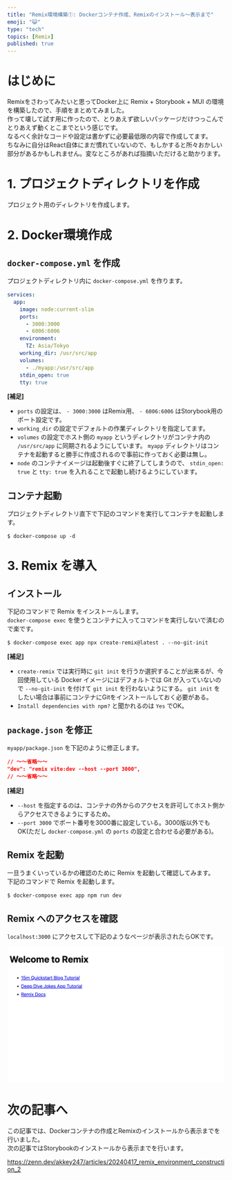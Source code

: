 ```yaml
---
title: "Remix環境構築①: Dockerコンテナ作成、Remixのインストール～表示まで"
emoji: "😺"
type: "tech"
topics: [Remix]
published: true
---
```


# はじめに

Remixをさわってみたいと思ってDocker上に Remix + Storybook + MUI の環境を構築したので、手順をまとめてみました。  
作って壊して試す用に作ったので、とりあえず欲しいパッケージだけつっこんでとりあえず動くとこまでという感じです。  
なるべく余計なコードや設定は書かずに必要最低限の内容で作成してます。  
ちなみに自分はReact自体にまだ慣れていないので、もしかすると所々おかしい部分があるかもしれません。変なところがあれば指摘いただけると助かります。  

# 1. プロジェクトディレクトリを作成

プロジェクト用のディレクトリを作成します。  

# 2. Docker環境作成

## `docker-compose.yml` を作成

プロジェクトディレクトリ内に `docker-compose.yml` を作ります。  

```yaml:docker-compose.yml
services:
  app:
    image: node:current-slim
    ports:
      - 3000:3000
      - 6006:6006
    environment:
      TZ: Asia/Tokyo
    working_dir: /usr/src/app
    volumes:
      - ./myapp:/usr/src/app
    stdin_open: true
    tty: true
```

__[補足]__  
- `ports` の設定は、 `- 3000:3000` はRemix用、 `- 6006:6006` はStorybook用のポート設定です。
- `working_dir` の設定でデフォルトの作業ディレクトリを指定してます。
- `volumes` の設定でホスト側の `myapp` というディレクトリがコンテナ内の `/usr/src/app` に同期されるようにしています。 `myapp` ディレクトリはコンテナを起動すると勝手に作成されるので事前に作っておく必要は無し。
- `node` のコンテナイメージは起動後すぐに終了してしまうので、 `stdin_open: true` と `tty: true` を入れることで起動し続けるようにしています。

## コンテナ起動

プロジェクトディレクトリ直下で下記のコマンドを実行してコンテナを起動します。  

```
$ docker-compose up -d
```

# 3. Remix を導入

## インストール

下記のコマンドで Remix をインストールします。  
`docker-compose exec` を使うとコンテナに入ってコマンドを実行しないで済むので楽です。  

```
$ docker-compose exec app npx create-remix@latest . --no-git-init
```

__[補足]__  
- `create-remix` では実行時に `git init` を行うか選択することが出来るが、今回使用している Docker イメージにはデフォルトでは Git が入っていないので `--no-git-init` を付けて `git init` を行わないようにする。 `git init` をしたい場合は事前にコンテナにGitをインストールしておく必要がある。
- `Install dependencies with npm?` と聞かれるのは `Yes` でOK。

## `package.json` を修正

`myapp/package.json` を下記のように修正します。  

```json:package.json
// 〜〜省略〜〜
"dev": "remix vite:dev --host --port 3000",
// 〜〜省略〜〜
```

__[補足]__
- `--host` を指定するのは、コンテナの外からのアクセスを許可してホスト側からアクセスできるようにするため。
- `--port 3000` でポート番号を3000番に設定している。3000版以外でもOK(ただし `docker-compose.yml` の `ports` の設定と合わせる必要がある)。

## Remix を起動

一旦うまくいっているかの確認のために Remix を起動して確認してみます。  
下記のコマンドで Remix を起動します。  

```
$ docker-compose exec app npm run dev
```

## Remix へのアクセスを確認

`localhost:3000` にアクセスして下記のようなページが表示されたらOKです。  

![](/images/20240417_remix_environment_construction_1__image1.png)

# 次の記事へ

この記事では、Dockerコンテナの作成とRemixのインストールから表示までを行いました。  
次の記事ではStorybookのインストールから表示までを行います。  

https://zenn.dev/akkey247/articles/20240417_remix_environment_construction_2